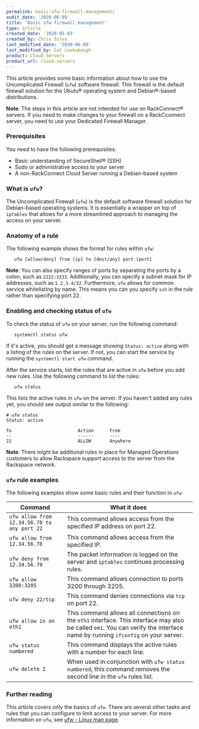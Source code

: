 ```yaml
---
permalink: basic-ufw-firewall-management/
audit_date: '2020-06-09'
title: 'Basic ufw firewall management'
type: article
created_date: '2020-05-03'
created_by: Chris Silva
last_modified_date: '2020-06-09'
last_modified_by: Cat Lookabaugh
product: Cloud Servers
product_url: cloud-servers
---
```


This article provides some basic information about how to use the Uncomplicated Firewall (`ufw`) software firewall. This firewall is the default firewall solution for the Ubutu&reg; operating system and Debian&reg;-based distributions. 

**Note**: The steps in this article are not intended for use on RackConnect&reg; servers. If you need to make changes to your firewall on a RackCconnect server, you need to use your Dedicated Firewall Manager. 

### Prerequisites

You need to have the following prerequisites:

- Basic understanding of SecureShell&reg; (SSH)
- Sudo or administrative access to your server
- A non-RackConnect Cloud Server running a Debian-based system

### What is `ufw`?

The Uncomplicated Firewall (`ufw`) is the default software firewall solution for Debian-based operating systems. It is essentially a wrapper on top of `iptables` that allows for a more streamlined approach to managing the access on your server. 

### Anatomy of a rule

The following example shows the format for rules within `ufw`: 

       ufw [allow/deny] from [ip] to [dest/any] port [port]

**Note**: You can also specify ranges of ports by separating the ports by a colon, such as `2222:3333`. Additionally, you can specify a subnet mask for IP addresses, such as `1.2.3.4/32`. Furthermore, `ufw` allows for common service whitelisting by name. This means you can you specify `ssh` in the rule rather than specifying port 22. 

### Enabling and checking status of `ufw`

To check the status of `ufw` on your server, run the following command:

       systemctl status ufw

If it's active, you should get a message showing `Status: active` along with a listing of the rules on the server. If not, you can start the service by running the `systemctl start ufw` command.

After the service starts, list the rules that are active in `ufw` before you add new rules. Use the following command to list the rules:

       ufw status

This lists the active rules in `ufw` on the server. If you haven't added any rules yet, you should see output similar to the following:

```
# ufw status
Status: active

To                         Action      From
--                         ------      ----
22                         ALLOW       Anywhere 
```

**Note**: There might be additional rules in place for Managed Operations customers to allow Rackspace support access to the server from the Rackspace network. 


### `ufw` rule examples

The following examples show some basic rules and their function in `ufw`:

| Command  | What it does  |
|---|---|
| `ufw allow from 12.34.56.78 to any port 22`  | This command allows access from the specified IP address on port 22. |
|  `ufw allow from 12.34.56.78` | This command allows access from the specified IP.  |
|  `ufw deny from 12.34.56.78` | The packet information is logged on the server and `iptables` continues processing rules.  |
|  `ufw allow 3200:3205` | This command allows connection to ports 3200 through 3205.  |
|  `ufw deny 22/tcp` | This command denies connections via `tcp` on port 22.  |
|  `ufw allow in on eth1` | This command allows all connections on the `eth1` interface. This interface may also be called `em1`. You can verify the interface name by running `ifconfig` on your server.  |
|  `ufw status numbered` | This command displays the active rules with a number for each line.  |
|  `ufw delete 2` | When used in conjunction with `ufw status numbered`, this command removes the second line in the `ufw` rules list.  |


### Further reading

This article covers only the basics of `ufw`. There are several other tasks and rules that you can configure to limit access to your server. For more information on `ufw`, see [ufw - Linux man page](https://manpages.ubuntu.com/manpages/precise/en/man8/ufw.8.html).
